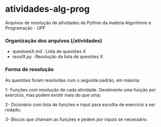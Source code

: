 # atividades-alg-prog
Arquivos de resolução de atividades de Python da matéria Algoritmos e Programação - UPF

### Organização dos arquivos (/atividades)
- questoesX.md : Lista de questões X
- resolX.py : Resolução da lista de questões X

### Forma de resolução
As questões foram resolvidas com o seguinte padrão, em maioria:

1- Funções com resolução de cada atividade. Geralmente uma função por exercício, mas podem existir mais do que uma;

2- Dicionário com lista de funções e input para escolha de exercício a ser rodado;

3- Blocos que chamam as funções e pedem por inputs se necessário.
